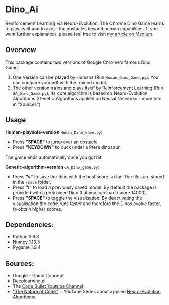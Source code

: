 # Dino_Ai
Reinforcement Learning via Neuro-Evolution.
The Chrome Dino Game learns to play itself and to avoid the obstacles beyond human capabilities. If you want further explanation, please feel free to visit [my article on Medium](https://medium.com/@maximilian.lell/neuro-evolution-with-dinosaurs-1cfce5eadbd8)

## Overview
This package contains two versions of Google Chrome's famous Dino Game.

1. One Version can be played by Humans (Run `Human_Dino_Game.py`). You can compare yourself with the trained model.
2. The other version trains and plays itself by Reinforcement Learning (Run `GA_Dino_Game.py`). Its core algorithm is based on Neuro-Evolution Algorithms (Genetic Algorithms applied on Neural Networks - more Info in "Sources")

## Usage

__Human-playable-version__ `Human_Dino_Game.py`:
- Press __"SPACE"__ to jump over an obstacle
- Press __"KEYDOWN"__ to duck under a Ptera dinosaur.

The game ends automatically once you got hit.


__Genetic-algorithm-version__ `GA_Dino_game.py`:
- Press __"s"__ to save the dino with the best score so far. The files are stored in the `/save` folder.
- Press __"l"__ to load a previously saved model. By default the package is provided with a pretrained Dino that you can load (score 14000).
- Press __"SPACE"__ to toggle the visualisation. By deactivating the visualisation the code runs faster and therefore the Dinos evolve faster, to obtain higher scores.

## Dependencies:

- Python 3.6.3
- Numpy 1.13.3
- Pygame 1.9.4

## Sources:

- Google - Game Concept
- Deeplearning.ai
- The [Code Bullet Youtube Channel](https://youtu.be/sB_IGstiWlc)
- ["The Nature of Code"](https://natureofcode.com/book/chapter-9-the-evolution-of-code/) + YouTube Series about applied [Neuro-Evolution Algorithms](https://www.youtube.com/playlist?list=PLRqwX-V7Uu6Yd3975YwxrR0x40XGJ_KGO)
